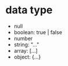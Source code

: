 # data type
* null
* boolean: true | false
* number
* string: "..."
* array:   [...]
* object:  {...}
